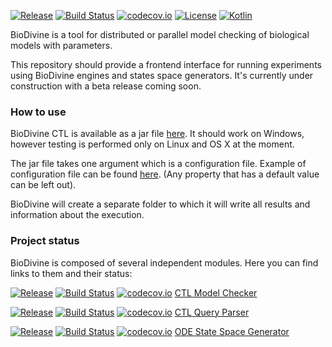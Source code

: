 [![Release](https://jitpack.io/v/sybila/biodivine-ctl.svg)](https://jitpack.io/#sybila/biodivine-ctl)
[![Build Status](https://travis-ci.org/sybila/biodivine-ctl.svg?branch=master)](https://travis-ci.org/sybila/biodivine-ctl)
[![codecov.io](https://codecov.io/github/sybila/biodivine-ctl/coverage.svg?branch=master)](https://codecov.io/github/sybila/biodivine-ctl?branch=master)
[![License](https://img.shields.io/badge/License-GPL%20v3-blue.svg?style=flat)](https://github.com/sybila/biodivine-ctl/blob/master/LICENSE.txt)
[![Kotlin](https://img.shields.io/badge/kotlin-1.0.0-blue.svg)](http://kotlinlang.org)

BioDivine is a tool for distributed or parallel model checking of biological models with parameters.

This repository should provide a frontend interface for running experiments using BioDivine engines and
states space generators. It's currently under construction with a beta release coming soon.

### How to use

BioDivine CTL is available as a jar file [here](https://github.com/sybila/biodivine-ctl/releases/download/0.1.0/ctl-biodivine-0.1.0-all.jar). It should work on Windows, however testing is performed only on Linux and OS X at the moment.

The jar file takes one argument which is a configuration file. Example of configuration file can be found [here](https://github.com/sybila/biodivine-ctl/blob/master/config.yaml). (Any property that has a default value can be left out). 

BioDivine will create a separate folder to which it will write all results and information about the execution.

### Project status

BioDivine is composed of several independent modules. Here you can find links to them and their status:

[![Release](https://jitpack.io/v/sybila/ctl-model-checker.svg)](https://jitpack.io/#sybila/ctl-model-checker)
[![Build Status](https://travis-ci.org/sybila/ctl-model-checker.svg?branch=master)](https://travis-ci.org/sybila/ctl-model-checker)
[![codecov.io](https://codecov.io/github/sybila/ctl-model-checker/coverage.svg?branch=master)](https://codecov.io/github/sybila/ctl-model-checker?branch=master)
[CTL Model Checker](https://github.com/sybila/ctl-model-checker)

[![Release](https://jitpack.io/v/sybila/ctl-parser.svg)](https://jitpack.io/#sybila/ctl-parser)
[![Build Status](https://travis-ci.org/sybila/ctl-parser.svg?branch=master)](https://travis-ci.org/sybila/ctl-parser)
[![codecov.io](https://codecov.io/github/sybila/ctl-parser/coverage.svg?branch=master)](https://codecov.io/github/sybila/ctl-parser?branch=master)
[CTL Query Parser](https://github.com/sybila/ctl-parser)

[![Release](https://jitpack.io/v/sybila/ode-generator.svg)](https://jitpack.io/#sybila/ode-generator)
[![Build Status](https://travis-ci.org/sybila/ode-generator.svg?branch=master)](https://travis-ci.org/sybila/ode-generator)
[![codecov.io](https://codecov.io/github/sybila/ode-generator/coverage.svg?branch=master)](https://codecov.io/github/sybila/ode-generator?branch=master)
[ODE State Space Generator](https://github.com/sybila/ode-generator)
